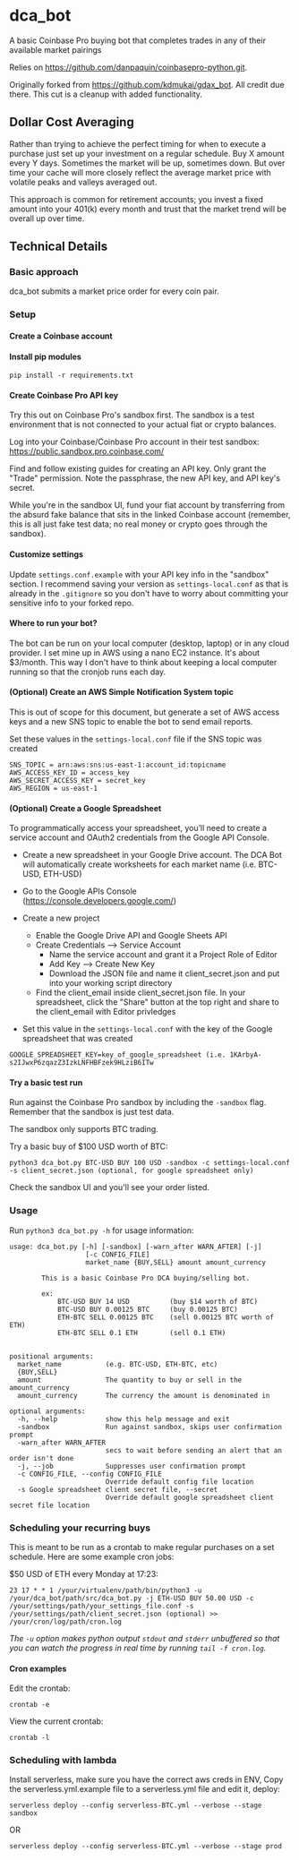 # dca_bot
A basic Coinbase Pro buying bot that completes trades in any of their available market pairings

Relies on https://github.com/danpaquin/coinbasepro-python.git.

Originally forked from https://github.com/kdmukai/gdax_bot. All credit due there. This cut is a cleanup with added functionality.

## Dollar Cost Averaging
Rather than trying to achieve the perfect timing for when to execute a purchase just set up your investment on a regular schedule. Buy X amount every Y days. Sometimes the market will be up, sometimes down. But over time your cache will more closely reflect the average market price with volatile peaks and valleys averaged out.

This approach is common for retirement accounts; you invest a fixed amount into your 401(k) every month and trust that the market trend will be overall up over time.

## Technical Details
### Basic approach
dca_bot submits a market price order for every coin pair.

### Setup
#### Create a Coinbase account

#### Install pip modules
```
pip install -r requirements.txt
```

#### Create Coinbase Pro API key
Try this out on Coinbase Pro's sandbox first. The sandbox is a test environment that is not connected to your actual fiat or crypto balances.

Log into your Coinbase/Coinbase Pro account in their test sandbox:
https://public.sandbox.pro.coinbase.com/

Find and follow existing guides for creating an API key. Only grant the "Trade" permission. Note the passphrase, the new API key, and API key's secret.

While you're in the sandbox UI, fund your fiat account by transferring from the absurd fake balance that sits in the linked Coinbase account (remember, this is all just fake test data; no real money or crypto goes through the sandbox).

#### Customize settings
Update `settings.conf.example` with your API key info in the "sandbox" section. I recommend saving your version as `settings-local.conf` as that is already in the `.gitignore` so you don't have to worry about committing your sensitive info to your forked repo.

#### Where to run your bot?

The bot can be run on your local computer (desktop, laptop) or in any cloud provider. I set mine up in AWS using a nano EC2 instance. It's about $3/month. This way I don't have to think about keeping a local computer running so that the cronjob runs each day. 

#### (Optional) Create an AWS Simple Notification System topic
This is out of scope for this document, but generate a set of AWS access keys and a new SNS topic to enable the bot to send email reports.

Set these values in the `settings-local.conf` file if the SNS topic was created
```
SNS_TOPIC = arn:aws:sns:us-east-1:account_id:topicname
AWS_ACCESS_KEY_ID = access_key
AWS_SECRET_ACCESS_KEY = secret_key
AWS_REGION = us-east-1
```
#### (Optional) Create a Google Spreadsheet
To programmatically access your spreadsheet, you’ll need to create a service account and OAuth2 credentials from the Google API Console.
* Create a new spreadsheet in your Google Drive account. The DCA Bot will automatically create worksheets for each market name (i.e. BTC-USD, ETH-USD)
* Go to the Google APIs Console (https://console.developers.google.com/)
* Create a new project
  * Enable the Google Drive API and Google Sheets API
  * Create Credentials --> Service Account
    * Name the service account and grant it a Project Role of Editor
    * Add Key --> Create New Key
    * Download the JSON file and name it client_secret.json and put into your working script directory 
  * Find the client_email inside client_secret.json file. In your spreadsheet, click the "Share" button at the top right and share to the client_email with Editor privledges

* Set this value in the `settings-local.conf` with the key of the Google spreadsheet that was created

`GOOGLE_SPREADSHEET_KEY=key_of_google_spreadsheet (i.e. 1KArbyA-s2IJwxP6zqazZ3IzkLNFHBFzek9HLziB6ITw`

#### Try a basic test run
Run against the Coinbase Pro sandbox by including the `-sandbox` flag. Remember that the sandbox is just test data.

The sandbox only supports BTC trading.

Try a basic buy of $100 USD worth of BTC:

`python3 dca_bot.py BTC-USD BUY 100 USD -sandbox -c settings-local.conf -s client_secret.json (optional, for google spreadsheet only)`

Check the sandbox UI and you'll see your order listed.

### Usage
Run ```python3 dca_bot.py -h``` for usage information:

```
usage: dca_bot.py [-h] [-sandbox] [-warn_after WARN_AFTER] [-j]
                   [-c CONFIG_FILE]
                   market_name {BUY,SELL} amount amount_currency

        This is a basic Coinbase Pro DCA buying/selling bot.

        ex:
            BTC-USD BUY 14 USD          (buy $14 worth of BTC)
            BTC-USD BUY 0.00125 BTC     (buy 0.00125 BTC)
            ETH-BTC SELL 0.00125 BTC    (sell 0.00125 BTC worth of ETH)
            ETH-BTC SELL 0.1 ETH        (sell 0.1 ETH)
    

positional arguments:
  market_name           (e.g. BTC-USD, ETH-BTC, etc)
  {BUY,SELL}
  amount                The quantity to buy or sell in the amount_currency
  amount_currency       The currency the amount is denominated in

optional arguments:
  -h, --help            show this help message and exit
  -sandbox              Run against sandbox, skips user confirmation prompt
  -warn_after WARN_AFTER
                        secs to wait before sending an alert that an order isn't done
  -j, --job             Suppresses user confirmation prompt
  -c CONFIG_FILE, --config CONFIG_FILE
                        Override default config file location
  -s Google spreadsheet client secret file, --secret
                        Override default google spreadsheet client secret file location                        
```
### Scheduling your recurring buys
This is meant to be run as a crontab to make regular purchases on a set schedule. Here are some example cron jobs:

$50 USD of ETH every Monday at 17:23:
```
23 17 * * 1 /your/virtualenv/path/bin/python3 -u /your/dca_bot/path/src/dca_bot.py -j ETH-USD BUY 50.00 USD -c /your/settings/path/your_settings_file.conf -s /your/settings/path/client_secret.json (optional) >> /your/cron/log/path/cron.log
```
*The ```-u``` option makes python output ```stdout``` and ```stderr``` unbuffered so that you can watch the progress in real time by running ```tail -f cron.log```.*

#### Cron examples
Edit the crontab:
```
crontab -e
```
View the current crontab:
```
crontab -l
```

### Scheduling with lambda

Install serverless, make sure you have the correct aws creds in ENV, Copy the serverless.yml.example file to a serverless.yml file and edit it, deploy:

```
serverless deploy --config serverless-BTC.yml --verbose --stage sandbox
```
OR 
```
serverless deploy --config serverless-BTC.yml --verbose --stage prod
```
